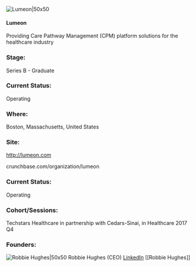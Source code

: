 

![Lumeon|50x50](https://apimg.techstars.com/connect/images/image_files/5a2e5f96c9aec732ff000005/original/Screen_Shot_2017-12-11_at_10.35.38.png)

#### Lumeon
Providing Care Pathway Management (CPM) platform solutions for the healthcare industry

### Stage: 
Series B - Graduate 

### Current Status: 
Operating

### Where:
Boston, Massachusetts, United States

### Site:
http://lumeon.com



crunchbase.com/organization/lumeon

### Current Status: 
Operating

### Cohort/Sessions: 
Techstars Healthcare in partnership with Cedars-Sinai, in Healthcare 2017 Q4

### Founders: 

![Robbie Hughes|50x50](https://apimg.techstars.com/connect/images/image_files/59bc0d589c66a933b5000081/original/Screen_Shot_2017-09-15_at_18.26.18.png) Robbie Hughes (CEO) [LinkedIn](https://linkedin.com/in/robbiehughes) [[Robbie Hughes]]


